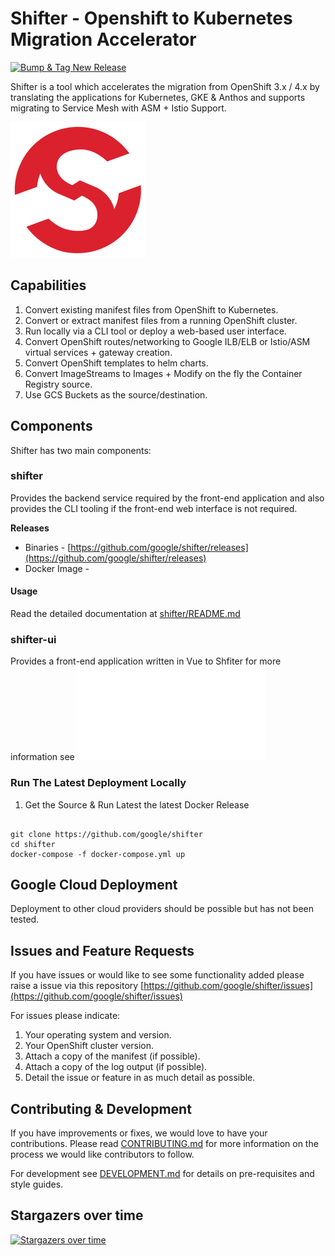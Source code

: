 # Shifter - Openshift to Kubernetes Migration Accelerator 

[![Bump & Tag New Release](https://github.com/google/shifter/actions/workflows/auto-tag-release.yml/badge.svg?branch=main&event=status)](https://github.com/google/shifter/actions/workflows/auto-tag-release.yml)

Shifter is a tool which accelerates the migration from OpenShift 3.x / 4.x by translating the applications for Kubernetes, GKE & Anthos and supports migrating to Service Mesh with ASM + Istio Support.
            
<p float="left">
	<img src="assets/logo.png" alt="shifter logo" />
</p>
 
## Capabilities

1.  Convert existing manifest files from OpenShift to Kubernetes.
2.  Convert or extract manifest files from a running OpenShift cluster.
3.  Run locally via a CLI tool or deploy a web-based user interface.
4.  Convert OpenShift routes/networking to Google ILB/ELB or Istio/ASM virtual services + gateway creation.
5.  Convert OpenShift templates to helm charts.
6.  Convert ImageStreams to Images + Modify on the fly the Container Registry source.
7.  Use GCS Buckets as the source/destination.

## Components

Shifter has two main components:

### shifter 

Provides the backend service required by the front-end application and also provides the CLI tooling if the front-end web interface is not required.

**Releases**

*  Binaries - [https://github.com/google/shifter/releases](https://github.com/google/shifter/releases)
*  Docker Image - []()

#### Usage

Read the detailed documentation at [shifter/README.md](shifter/README.md)

### shifter-ui

Provides a front-end application written in Vue to Shfiter for more information see ![shifter-ui/readme.md](shifter-ui/README.md)
### Run The Latest Deployment Locally 

1) Get the Source & Run Latest the latest Docker Release
```

git clone https://github.com/google/shifter 
cd shifter
docker-compose -f docker-compose.yml up

```

## Google Cloud Deployment

Deployment to other cloud providers should be possible but has not been tested.

## Issues and Feature Requests

If you have issues or would like to see some functionality added please raise a issue via this repository [https://github.com/google/shifter/issues](https://github.com/google/shifter/issues)

For issues please indicate:

1. Your operating system and version.
2. Your OpenShift cluster version.
3. Attach a copy of the manifest (if possible).
4. Attach a copy of the log output (if possible).
5. Detail the issue or feature in as much detail as possible.

## Contributing & Development

If you have improvements or fixes, we would love to have your contributions.
Please read [CONTRIBUTING.md](CONTRIBUTING.md) for more information on the process we would like
contributors to follow.

For development see [DEVELOPMENT.md](DEVELOPMENT.md) for details on pre-requisites and style guides.

## Stargazers over time

[![Stargazers over time](https://starchart.cc/google/shifter.svg)](https://starchart.cc/google/shifter)
